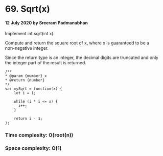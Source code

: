 # 69. Sqrt(x)

#### 12 July 2020 by Sreeram Padmanabhan

Implement int sqrt(int x).

Compute and return the square root of x, where x is guaranteed to be a non-negative integer.

Since the return type is an integer, the decimal digits are truncated and only the integer part of the result is returned.

    /**
    * @param {number} x
    * @return {number}
    */
    var mySqrt = function(x) {
        let i = 1;

        while (i * i <= x) {
          i++;
        }

        return i - 1;
    };

### Time complexity: O(root(n))
### Space complexity: O(1)
